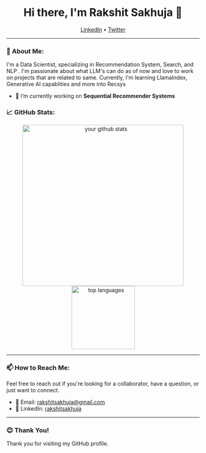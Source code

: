 <h1 align="center">Hi there, I'm Rakshit Sakhuja 👋</h1>

<p align="center">
    <a href="https://www.linkedin.com/in/rakshitsakhuja/">LinkedIn</a> •
<!--     <a href="https://yourwebsite.com">Website</a> • -->
    <a href="https://twitter.com/rakki_99">Twitter</a>
</p>

---

### 🤵 About Me:

I'm a Data Scientist, specializing in Recommendation System, Search, and NLP . I'm passionate about what LLM's can do as of now and love to work on projects that are related to same. Currently, I'm learning LlamaIndex, Generative AI capablities and more into Recsys
<!-- [describe types of projects]-->
- 🔭 I’m currently working on **Sequential Recommender Systems**
<!-- - 🌱 I’m currently learning **[Something New You're Learning]** 
- 👯 I’m looking to collaborate on **[Projects or Topics]**
- 🤔 I’m looking for help with **[Topic or Project]**
- 💬 Ask me about **[Your Expertise]**
- 📫 How to reach me: **[Your Email]**
- 😄 Pronouns: [Your Pronouns]
- ⚡ Fun fact: [A fun fact about you]-->

### 📈 GitHub Stats:

<p align="center">
  <a href="https://github.com/rakshitsakhuja">
    <img src="https://github-readme-stats.vercel.app/api?username=rakshitsakhuja&show_icons=true&theme=radical" alt="your github stats" width="420"/>
    <img src="https://github-readme-stats.vercel.app/api/top-langs/?username=rakshitsakhuja&layout=compact&theme=radical" alt="top languages" height="165"/>
  </a>
</p>

---
<!--
### 🛠️ Technologies & Tools:

[Include badges for your skills, like programming languages, tools, frameworks, etc.]

---

### 🎨 Portfolio:

[Showcase a few key projects. Provide images, GIFs, or links to demos and their respective GitHub repositories.]

---

### 📝 Latest Blog Posts:

[Link to your latest blog posts if you have a blog. This section can be dynamic if you integrate your blog's RSS feed.]

---
-->
### 📫 How to Reach Me:

Feel free to reach out if you're looking for a collaborator, have a question, or just want to connect.

- 📧 Email: rakshitsakhuja@gmail.com
- 💼 LinkedIn: <a href="https://www.linkedin.com/in/rakshitsakhuja/">rakshitsakhuja</a>


---

### 😊 Thank You!

Thank you for visiting my GitHub profile.



<!--
**rakshitsakhuja/rakshitsakhuja** is a ✨ _special_ ✨ repository because its `README.md` (this file) appears on your GitHub profile.

Here are some ideas to get you started:

- 🔭 I’m currently working on ...
- 🌱 I’m currently learning ...
- 👯 I’m looking to collaborate on ...
- 🤔 I’m looking for help with ...
- 💬 Ask me about ...
- 📫 How to reach me: ...
- 😄 Pronouns: ...
- ⚡ Fun fact: ...
-->
